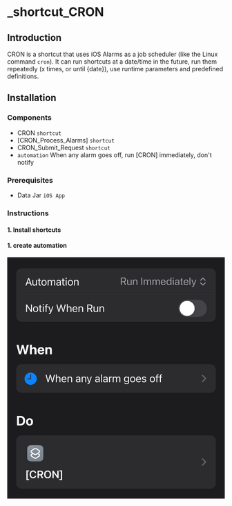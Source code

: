 # _shortcut_CRON
## Introduction

CRON is a shortcut that uses iOS Alarms as a job scheduler (like the Linux command `cron`). It can run shortcuts at a date/time in the future, run them repeatedly (x times, or until {date}), use runtime parameters and predefined definitions.

## Installation
### Components
- CRON `shortcut`
- [CRON_Process_Alarms] `shortcut`
- CRON_Submit_Request `shortcut`
- `automation` When any alarm goes off, run [CRON] immediately, don't notify

### Prerequisites
- Data Jar `iOS App`

### Instructions
#### 1. Install shortcuts

#### 1. create automation
![Automation](images/IMG_1662.jpeg)
